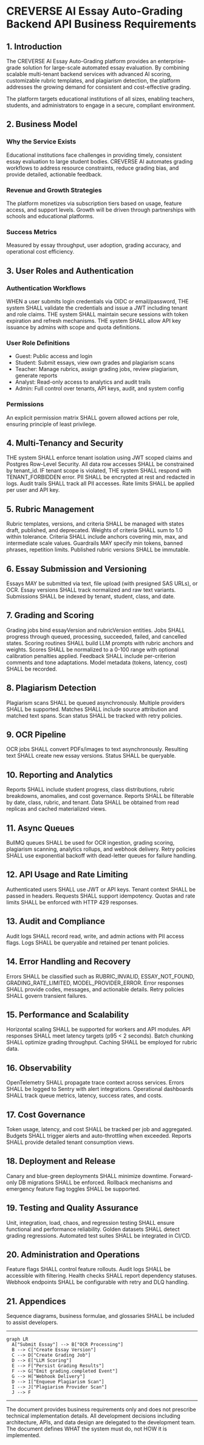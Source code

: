 # CREVERSE AI Essay Auto-Grading Backend API Business Requirements

## 1. Introduction
The CREVERSE AI Essay Auto-Grading platform provides an enterprise-grade solution for large-scale automated essay evaluation. By combining scalable multi-tenant backend services with advanced AI scoring, customizable rubric templates, and plagiarism detection, the platform addresses the growing demand for consistent and cost-effective grading.

The platform targets educational institutions of all sizes, enabling teachers, students, and administrators to engage in a secure, compliant environment.

## 2. Business Model
### Why the Service Exists
Educational institutions face challenges in providing timely, consistent essay evaluation to large student bodies. CREVERSE AI automates grading workflows to address resource constraints, reduce grading bias, and provide detailed, actionable feedback.

### Revenue and Growth Strategies
The platform monetizes via subscription tiers based on usage, feature access, and support levels. Growth will be driven through partnerships with schools and educational platforms.

### Success Metrics
Measured by essay throughput, user adoption, grading accuracy, and operational cost efficiency.

## 3. User Roles and Authentication
### Authentication Workflows
WHEN a user submits login credentials via OIDC or email/password, THE system SHALL validate the credentials and issue a JWT including tenant and role claims.
THE system SHALL maintain secure sessions with token expiration and refresh mechanisms.
THE system SHALL allow API key issuance by admins with scope and quota definitions.

### User Role Definitions
- Guest: Public access and login
- Student: Submit essays, view own grades and plagiarism scans
- Teacher: Manage rubrics, assign grading jobs, review plagiarism, generate reports
- Analyst: Read-only access to analytics and audit trails
- Admin: Full control over tenants, API keys, audit, and system config

### Permissions
An explicit permission matrix SHALL govern allowed actions per role, ensuring principle of least privilege.

## 4. Multi-Tenancy and Security
THE system SHALL enforce tenant isolation using JWT scoped claims and Postgres Row-Level Security.
All data row accesses SHALL be constrained by tenant_id.
IF tenant scope is violated, THE system SHALL respond with TENANT_FORBIDDEN error.
PII SHALL be encrypted at rest and redacted in logs.
Audit trails SHALL track all PII accesses.
Rate limits SHALL be applied per user and API key.

## 5. Rubric Management
Rubric templates, versions, and criteria SHALL be managed with states draft, published, and deprecated.
Weights of criteria SHALL sum to 1.0 within tolerance.
Criteria SHALL include anchors covering min, max, and intermediate scale values.
Guardrails MAY specify min tokens, banned phrases, repetition limits.
Published rubric versions SHALL be immutable.

## 6. Essay Submission and Versioning
Essays MAY be submitted via text, file upload (with presigned SAS URLs), or OCR.
Essay versions SHALL track normalized and raw text variants.
Submissions SHALL be indexed by tenant, student, class, and date.

## 7. Grading and Scoring
Grading jobs bind essayVersion and rubricVersion entities.
Jobs SHALL progress through queued, processing, succeeded, failed, and cancelled states.
Scoring routines SHALL build LLM prompts with rubric anchors and weights.
Scores SHALL be normalized to a 0-100 range with optional calibration penalties applied.
Feedback SHALL include per-criterion comments and tone adaptations.
Model metadata (tokens, latency, cost) SHALL be recorded.

## 8. Plagiarism Detection
Plagiarism scans SHALL be queued asynchronously.
Multiple providers SHALL be supported.
Matches SHALL include source attribution and matched text spans.
Scan status SHALL be tracked with retry policies.

## 9. OCR Pipeline
OCR jobs SHALL convert PDFs/images to text asynchronously.
Resulting text SHALL create new essay versions.
Status SHALL be queryable.

## 10. Reporting and Analytics
Reports SHALL include student progress, class distributions, rubric breakdowns, anomalies, and cost governance.
Reports SHALL be filterable by date, class, rubric, and tenant.
Data SHALL be obtained from read replicas and cached materialized views.

## 11. Async Queues
BullMQ queues SHALL be used for OCR ingestion, grading scoring, plagiarism scanning, analytics rollups, and webhook delivery.
Retry policies SHALL use exponential backoff with dead-letter queues for failure handling.

## 12. API Usage and Rate Limiting
Authenticated users SHALL use JWT or API keys.
Tenant context SHALL be passed in headers.
Requests SHALL support idempotency.
Quotas and rate limits SHALL be enforced with HTTP 429 responses.

## 13. Audit and Compliance
Audit logs SHALL record read, write, and admin actions with PII access flags.
Logs SHALL be queryable and retained per tenant policies.

## 14. Error Handling and Recovery
Errors SHALL be classified such as RUBRIC_INVALID, ESSAY_NOT_FOUND, GRADING_RATE_LIMITED, MODEL_PROVIDER_ERROR.
Error responses SHALL provide codes, messages, and actionable details.
Retry policies SHALL govern transient failures.

## 15. Performance and Scalability
Horizontal scaling SHALL be supported for workers and API modules.
API responses SHALL meet latency targets (p95 < 2 seconds).
Batch chunking SHALL optimize grading throughput.
Caching SHALL be employed for rubric data.

## 16. Observability
OpenTelemetry SHALL propagate trace context across services.
Errors SHALL be logged to Sentry with alert integrations.
Operational dashboards SHALL track queue metrics, latency, success rates, and costs.

## 17. Cost Governance
Token usage, latency, and cost SHALL be tracked per job and aggregated.
Budgets SHALL trigger alerts and auto-throttling when exceeded.
Reports SHALL provide detailed tenant consumption views.

## 18. Deployment and Release
Canary and blue-green deployments SHALL minimize downtime.
Forward-only DB migrations SHALL be enforced.
Rollback mechanisms and emergency feature flag toggles SHALL be supported.

## 19. Testing and Quality Assurance
Unit, integration, load, chaos, and regression testing SHALL ensure functional and performance reliability.
Golden datasets SHALL detect grading regressions.
Automated test suites SHALL be integrated in CI/CD.

## 20. Administration and Operations
Feature flags SHALL control feature rollouts.
Audit logs SHALL be accessible with filtering.
Health checks SHALL report dependency statuses.
Webhook endpoints SHALL be configurable with retry and DLQ handling.

## 21. Appendices
Sequence diagrams, business formulae, and glossaries SHALL be included to assist developers.

---

```mermaid
graph LR
  A["Submit Essay"] --> B["OCR Processing"]
  B --> C["Create Essay Version"]
  C --> D["Create Grading Job"]
  D --> E["LLM Scoring"]
  E --> F["Persist Grading Results"]
  F --> G["Emit grading.completed Event"]
  G --> H["Webhook Delivery"]
  D --> I["Enqueue Plagiarism Scan"]
  I --> J["Plagiarism Provider Scan"]
  J --> F
```

---

The document provides business requirements only and does not prescribe technical implementation details. All development decisions including architecture, APIs, and data design are delegated to the development team. The document defines WHAT the system must do, not HOW it is implemented.
